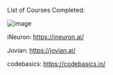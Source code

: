 
List of Courses Completed: 


![image](https://user-images.githubusercontent.com/60026221/234750355-abc96e01-d976-4195-93c0-0c36f8f13874.png)



iNeuron: 
https://ineuron.ai/

Jovian: 
https://jovian.ai/

codebasics:
https://codebasics.io/
